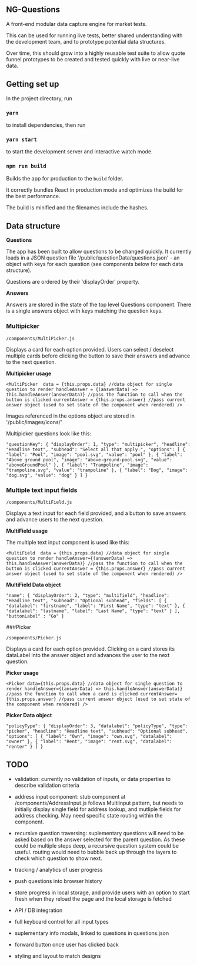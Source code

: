 ## NG-Questions

A front-end modular data capture engine for market tests. 

This can be used for running live tests, better shared understanding with the development team, and to prototype potential data structures.

Over time, this should grow into a highly reusable test suite to allow quote funnel prototypes to be created and tested quickly with live or near-live data.

## Getting set up
In the project directory, run

### `yarn`

to install dependencies, then run

### `yarn start`

to start the development server and interactive watch mode.

### `npm run build`

Builds the app for production to the `build` folder.

It correctly bundles React in production mode and optimizes the build for the best performance.

The build is minified and the filenames include the hashes.

## Data structure

**Questions**

The app has been built to allow questions to be changed quickly. It currently loads in a JSON question file '/public/questionData/questions.json' - an object with keys for each question (see components below for each data structure).

Questions are ordered by their 'displayOrder' property.

**Answers**

Answers are stored in the state of the top level Questions component. There is a single answers object with keys matching the question keys.

### Multipicker

`/components/MultiPicker.js`

Displays a card for each option provided. Users can select / deselect multiple cards before clicking the button to save their answers and advance to the next question.

**Multipicker usage**

`<MultiPicker 
    data = {this.props.data} //data object for single question to render
    handleAnswer = {(answerData) => this.handleAnswer(answerData)} //pass the function to call when the button is clicked
    currentAnswer = {this.props.answer} //pass current answer object (used to set state of the component when rendered)
/>`

Images referenced in the options object are stored in '/public/images/icons/' 

Multipicker questions look like this:

`"questionKey": {
    "displayOrder": 1,
    "type": "multipicker",
    "headline": "Headline text",
    "subhead": "Select all that apply.",
    "options": [
        {
            "label": "Pool",
            "image": "pool.svg",
            "value": "pool"
        },
        {
            "label": "Above ground pool",
            "image": "above-ground-pool.svg",
            "value": "aboveGroundPool"
        },
        {
            "label": "Trampoline",
            "image": "trampoline.svg",
            "value": "trampoline"
        },
        {
            "label": "Dog",
            "image": "dog.svg",
            "value": "dog"
        }
    ]
}`

### Multiple text input fields

`/components/MultiField.js`

Displays a text input for each field provided, and a button to save answers and advance users to the next question.

**MultiField usage**

The multiple text input component is used like this:

`<MultiField 
    data = {this.props.data} //data object for single question to render
    handleAnswer={(answerData) => this.handleAnswer(answerData)} //pass the function to call when the button is clicked
    currentAnswer = {this.props.answer} //pass current answer object (used to set state of the component when rendered)
/>`

**MultiField Data object**

`"name": {
    "displayOrder": 2,
    "type": "multifield",
    "headline": "Headline text",
    "subhead": "Optional subhead",
    "fields": [
        {
            "datalabel": "firstname",
            "label": "First Name",
            "type": "text"
        },
        {
            "datalabel": "lastname",
            "label": "Last Name",
            "type": "text"
        }
    ],
    "buttonLabel" : "Go"
}`

###Picker

`/somponents/Picker.js`

Displays a card for each option provided. Clicking on a card stores its dataLabel into the answer object and advances the user to the next question. 

**Picker usage**

`<Picker
    data={this.props.data} //data object for single question to render
    handleAnswer={(answerData) => this.handleAnswer(answerData)} //pass the function to call when a card is clicked
    currentAnswer={this.props.answer} //pass current answer object (used to set state of the component when rendered)
/>`

**Picker Data object**

`"policyType": {
    "displayOrder": 3,
    "datalabel": "policyType",
    "type": "picker",
    "headline": "Headline text",
    "subhead": "Optional subhead",
    "options": [
        {
            "label": "Own",
            "image": "own.svg",
            "datalabel": "owner"
        },
        {
            "label": "Rent",
            "image": "rent.svg",
            "datalabel": "renter"
        }
    ]
}`

## TODO

* validation: currently no validation of inputs, or data properties to describe validation criteria

* address input component: stub component at /components/AddressInput.js follows Multiinput pattern, but needs to initially display single field for address lookup, and mutliple fields for address checking. May need specific state routing within the component.

* recursive question traversing: suplementary questions will need to be asked based on the answer selected for the parent question. As these could be multiple steps deep, a recursive question system could be useful. routing would need to bubble back up through the layers to check which question to show next.

* tracking / analytics of user progress 

* push questions into browser history

* store progress in local storage, and provide users with an option to start fresh when they reload the page and the local storage is fetched

* API / DB integration

* full keyboard control for all input types

* suplementary info modals, linked to questions in questions.json

* forward button once user has clicked back

* styling and layout to match designs
